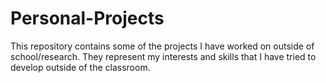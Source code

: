 # Personal-Projects
This repository contains some of the projects I have worked on outside of school/research. They represent my interests and skills that I have tried to develop outside of the classroom.
